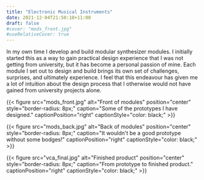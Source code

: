 ```yaml
---
title: "Electronic Musical Instruments"
date: 2021-12-04T21:50:18+11:00
draft: false
#cover: "mods_front.jpg"
#useRelativeCover: true
---
```


In my own time I develop and build modular synthesizer modules. I initially started this as a way to gain practical design experience that I was not getting from university, but it has become a personal passion of mine. Each module I set out to design and build brings its own set of challenges, surprises, and ultimately experience. I feel that this endeavour has given me a lot of intuition about the design process that I otherwise would not have gained from university projects alone.

{{< figure src="mods_front.jpg" alt="Front of modules" position="center" style="border-radius: 8px;" caption="Some of the prototypes I have designed." captionPosition="right" captionStyle="color: black;" >}}

{{< figure src="mods_back.jpg" alt="Back of modules" position="center" style="border-radius: 8px;" caption="It wouldn't be a good prototype without some bodges!" captionPosition="right" captionStyle="color: black;" >}}

{{< figure src="vca_final.jpg" alt="Finished product" position="center" style="border-radius: 8px;" caption="From prototype to finished product." captionPosition="right" captionStyle="color: black;" >}}
